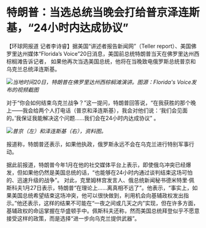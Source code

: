 # 特朗普：当选总统当晚会打给普京泽连斯基，“24小时内达成协议”

【环球网报道 记者李诗睿】据美国“讲述者报告新闻网”（Teller report）、美国佛罗里达州媒体“Florida’s
Voice”20日消息，美国前总统特朗普当天在佛罗里达州西棕榈滩告诉记者， 如果他再次当选美国总统，他将在当晚致电俄罗斯总统普京和乌克兰总统泽连斯基。

![](https://inews.gtimg.com/news_bt/O74ZZRFqMX_vH6wGco7E6gRkqCBMrlE1L4pYA5A1FE8IwAA/1000)_当地时间20日，特朗普在佛罗里达州西棕榈滩演讲。图源：Florida's
Voice发布的视频截图_

对于“你会如何结束乌克兰战争？”这一提问，特朗普回答说，“在我获胜的那个晚上——我会给两个人打电话（普京和泽连斯基），我会对他们说：‘我们会见面的。’我保证我能解决这个问题……我们会在24小时内达成协议”
。

![](https://inews.gtimg.com/newsapp_bt/0/15679128386/1000)_普京（左）和泽连斯基（右），资料图。_

报道称，特朗普还表示，如果他执政，俄罗斯永远不会在乌克兰进行特别军事行动。

据此前报道，特朗普今年1月在他的社交媒体平台上表示，即使俄乌冲突已经爆发，但如果他仍然是美国总统的话，“也能够在24小时内通过谈判结束这场可怕的、迅速升级的战争”。
对此，克里姆林宫发言人、俄总统新闻秘书德米特里·佩斯科夫1月27日表示，特朗普“在理论上……离真相不远了”。他表示，“事实上，如果美国总统希望结束这场冲突，他可以很快做到，利用机会向基辅政权发出指示。”他还表示，这样的结果不可能在“一夜之间或几天之内”实现，但在许多方面，基辅政权的命运掌握在华盛顿手中。佩斯科夫还称，然而美国总统拜登似乎不愿意接受这样的政策，而是选择“进一步向乌克兰提供武器”。

